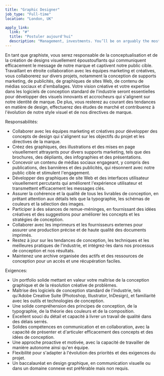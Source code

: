 ```yaml
---
title: "Graphic Designer"
job_type: "Full-time"
location: "London, UK"

apply_link:
  link: "#"
  title: "Postuler aujourd'hui"
  description: "Management, investments. You’ll be on arguably the most important"
---
```


En tant que graphiste, vous serez responsable de la conceptualisation et de la création de designs visuellement époustouflants qui communiquent efficacement le message de notre marque et captivent notre public cible. Travaillant en étroite collaboration avec les équipes marketing et créatives, vous collaborerez sur divers projets, notamment la conception de supports marketing, de publicités, de graphiques de sites Web, de contenu de médias sociaux et d'emballages. Votre vision créative et votre expertise dans les logiciels de conception standard de l'industrie seront essentielles pour développer des visuels innovants et accrocheurs qui s'alignent sur notre identité de marque. De plus, vous resterez au courant des tendances en matière de design, effectuerez des études de marché et contribuerez à l'évolution de notre style visuel et de nos directives de marque.

Responsabilités:

- Collaborer avec les équipes marketing et créatives pour développer des concepts de design qui s'alignent sur les objectifs du projet et les directives de la marque.
- Créez des graphiques, des illustrations et des mises en page visuellement attrayants pour divers supports marketing, tels que des brochures, des dépliants, des infographies et des présentations.
- Concevoir un contenu de médias sociaux engageant, y compris des publications, des bannières et des publicités, qui résonnent avec notre public cible et stimulent l'engagement.
- Développer des graphiques de site Web et des interfaces utilisateur visuellement percutants qui améliorent l'expérience utilisateur et transmettent efficacement les messages clés.
- Assurer la cohérence et la qualité de tous les livrables de conception, en prêtant attention aux détails tels que la typographie, les schémas de couleurs et la sélection des images.
- Participer à des séances de remue-méninges, en fournissant des idées créatives et des suggestions pour améliorer les concepts et les stratégies de conception.
- Collaborer avec les imprimeurs et les fournisseurs externes pour assurer une production précise et de haute qualité des documents imprimés.
- Restez à jour sur les tendances de conception, les techniques et les meilleures pratiques de l'industrie, et intégrez-les dans nos processus de conception et nos résultats.
- Maintenez une archive organisée des actifs et des ressources de conception pour un accès et une récupération faciles.

Exigences:

- Un portfolio solide mettant en valeur votre maîtrise de la conception graphique et de la résolution créative de problèmes.
- Maîtrise des logiciels de conception standard de l'industrie, tels qu'Adobe Creative Suite (Photoshop, Illustrator, InDesign), et familiarité avec les outils et technologies de conception.
- Une solide compréhension des principes de conception, de la typographie, de la théorie des couleurs et de la composition.
- Excellent souci du détail et capacité à livrer un travail de qualité dans des délais serrés.
- Solides compétences en communication et en collaboration, avec la capacité de présenter et d'articuler efficacement des concepts et des idées de conception.
- Une approche proactive et motivée, avec la capacité de travailler de manière autonome ainsi qu'en équipe.
- Flexibilité pour s'adapter à l'évolution des priorités et des exigences du projet.
- Un baccalauréat en design graphique, en communication visuelle ou dans un domaine connexe est préférable mais non requis.
